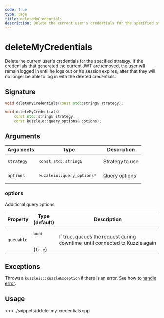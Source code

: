 ```yaml
---
code: true
type: page
title: deleteMyCredentials
description: Delete the current user's credentials for the specified strategy
---
```


# deleteMyCredentials

Delete the current user's credentials for the specified strategy. If the credentials that generated the current JWT are removed, the user will remain logged in until he logs out or his session expires, after that they will no longer be able to log in with the deleted credentials.

## Signature

```cpp
void deleteMyCredentials(const std::string& strategy);

void deleteMyCredentials(
    const std::string& strategy,
    const kuzzleio::query_options& options);
```

## Arguments

| Arguments  | Type                                  | Description     |
| ---------- | ------------------------------------- | --------------- |
| `strategy` | <pre>const std::string&</pre>         | Strategy to use |
| `options`  | <pre>kuzzleio::query_options\* </pre> | Query options   |

### options

Additional query options

| Property   | Type<br/>(default)           | Description                                                                  |
| ---------- | ---------------------------- | ---------------------------------------------------------------------------- |
| `queuable` | <pre>bool</pre><br/>(`true`) | If true, queues the request during downtime, until connected to Kuzzle again |

## Exceptions

Throws a `kuzzleio::KuzzleException` if there is an error. See how to [handle error](/sdk/cpp/1/essentials/error-handling).

## Usage

<<< ./snippets/delete-my-credentials.cpp
